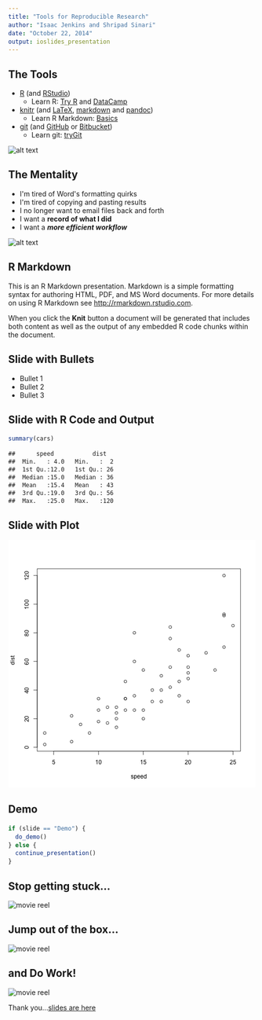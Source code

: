 ```yaml
---
title: "Tools for Reproducible Research"
author: "Isaac Jenkins and Shripad Sinari"
date: "October 22, 2014"
output: ioslides_presentation
---
```


## The Tools

- [R](http://www.r-project.org/) 
  (and [RStudio](http://www.rstudio.com/))
    - Learn R: [Try R](http://tryr.codeschool.com/) and 
      [DataCamp](https://www.datacamp.com/)
- [knitr](http://yihui.name/knitr/) 
  (and [LaTeX](http://www.latex-project.org/), 
  [markdown](http://daringfireball.net/projects/markdown/syntax) 
  and [pandoc](http://johnmacfarlane.net/pandoc/))
    - Learn R Markdown: [Basics](http://rmarkdown.rstudio.com/)
- [git](http://git-scm.com/book/en/Getting-Started-Git-Basics) 
  (and [GitHub](https://github.com/about) or 
  [Bitbucket](https://bitbucket.org/features))
    - Learn git: [tryGit](https://try.github.io/)
    
![alt text](http://www.thegreenhead.com/imgs/xl/giant-swiss-army-knife-xl.jpg)

## The Mentality

- I'm tired of Word's formatting quirks
- I'm tired of copying and pasting results
- I no longer want to email files back and forth
- I want a __record of what I did__
- I want a ___more efficient workflow___

![alt text](http://nmsp6.files.wordpress.com/2014/01/borat-thumbs-up.jpg)

## R Markdown

This is an R Markdown presentation. Markdown is a simple formatting syntax for authoring HTML, PDF, and MS Word documents. For more details on using R Markdown see <http://rmarkdown.rstudio.com>.

When you click the **Knit** button a document will be generated that includes both content as well as the output of any embedded R code chunks within the document.

## Slide with Bullets

- Bullet 1
- Bullet 2
- Bullet 3

## Slide with R Code and Output


```r
summary(cars)
```

```
##      speed           dist    
##  Min.   : 4.0   Min.   :  2  
##  1st Qu.:12.0   1st Qu.: 26  
##  Median :15.0   Median : 36  
##  Mean   :15.4   Mean   : 43  
##  3rd Qu.:19.0   3rd Qu.: 56  
##  Max.   :25.0   Max.   :120
```

## Slide with Plot

![plot of chunk unnamed-chunk-2](figure/unnamed-chunk-2.png) 

## Demo


```r
if (slide == "Demo") {
  do_demo()
} else {
  continue_presentation()
}
```

## Stop getting stuck...

![movie reel](http://i.giphy.com/jVQTFvl8HbEOI.gif)

## Jump out of the box...

![movie reel](http://i.giphy.com/hkC9qHkrrfdqE.gif)

## and Do Work!

![movie reel](http://i.giphy.com/ue5ZwFCaxy64M.gif)

Thank you...[slides are here](https://github.com/icj/reproducible_talk/tree/master/slides)

